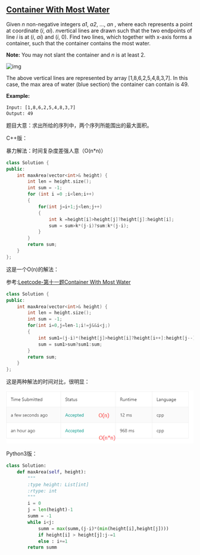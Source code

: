 ## [Container With Most Water](https://leetcode.com/problems/container-with-most-water/)

Given *n* non-negative integers *a1*, *a2*, ..., *an* , where each represents a point at coordinate (*i*, *ai*). *n*vertical lines are drawn such that the two endpoints of line *i* is at (*i*, *ai*) and (*i*, 0). Find two lines, which together with x-axis forms a container, such that the container contains the most water.

**Note:** You may not slant the container and *n* is at least 2.

 

![img](https://s3-lc-upload.s3.amazonaws.com/uploads/2018/07/17/question_11.jpg)

The above vertical lines are represented by array [1,8,6,2,5,4,8,3,7]. In this case, the max area of water (blue section) the container can contain is 49.

 

**Example:**

```
Input: [1,8,6,2,5,4,8,3,7]
Output: 49
```

题目大意：求出所给的序列中，两个序列所能围出的最大面积。

C++版：

暴力解法：时间复杂度差强人意（O(n*n)）

```c++
class Solution {
public:
    int maxArea(vector<int>& height) {
        int len = height.size();
        int sum = -1;
        for (int i =0 ;i<len;i++)
        {
            for(int j=i+1;j<len;j++)
            {
                int k =height[i]>height[j]?height[j]:height[i];
                sum = sum>k*(j-i)?sum:k*(j-i);
            }
        }
        return sum;
    }
};
```

这是一个O(n)的解法：

参考:[Leetcode-第十一题Container With Most Water](https://blog.csdn.net/starstar1992/article/details/53894005)

```c++
class Solution {
public:
    int maxArea(vector<int>& height) {
        int len = height.size();
        int sum = -1;
        for(int i=0,j=len-1;i!=j&&i<j;)
        {
            int sum1=(j-i)*(height[j]>height[i]?height[i++]:height[j--]);
            sum = sum1>sum?sum1:sum;
        }
        return sum;
    }
};
```

这是两种解法的时间对比，很明显：

![](1.png)

Python3版：

```python
class Solution:
    def maxArea(self, height):
        """
        :type height: List[int]
        :rtype: int
        """
        i = 0
        j = len(height)-1
        summ = -1
        while i<j:
            summ = max(summ,(j-i)*(min(height[i],height[j])))
            if height[i] > height[j]:j-=1
            else : i+=1
        return summ
            
```


